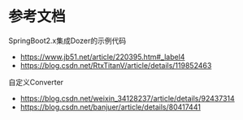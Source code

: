 # 参考文档
SpringBoot2.x集成Dozer的示例代码
- https://www.jb51.net/article/220395.htm#_label4
- https://blog.csdn.net/RtxTitanV/article/details/119852463

自定义Converter 
- https://blog.csdn.net/weixin_34128237/article/details/92437314
- https://blog.csdn.net/banjuer/article/details/80417441


